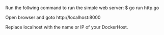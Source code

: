 Run the follwing command to run the simple web server:
$ go run http.go  

Open browser and goto http://localhost:8000 

Replace localhost with the name or IP of your DockerHost.
